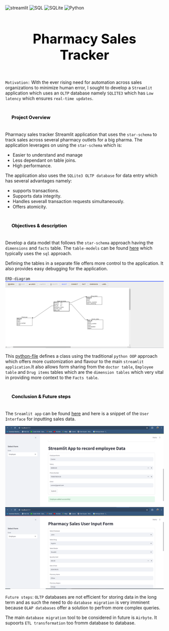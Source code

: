 ![streamlit](https://img.shields.io/badge/Streamlit-FF4B4B?logo=streamlit&logoColor=fff&style=for-the-badge)
![SQL](https://img.shields.io/badge/SQLAlchemy-D71F00?logo=sqlalchemy&logoColor=fff&style=for-the-badge)
![SQLite](https://img.shields.io/badge/SQLite-003B57?logo=sqlite&logoColor=fff&style=for-the-badge)
![Python](https://img.shields.io/badge/Python-3776AB?logo=python&logoColor=fff&style=for-the-badge)

## <div style="padding: 35px;color:white;margin:10;font-size:200%;text-align:center;display:fill;border-radius:10px;overflow:hidden;background-image: url(https://images.pexels.com/photos/7078619/pexels-photo-7078619.jpeg?auto=compress&cs=tinysrgb&w=1260&h=750&dpr=1)"><b><span style='color:black'><strong> Pharmacy Sales Tracker </strong></span></b> </div> 

`Motivation:` With the ever rising need for automation across sales organizations to minimize human error, I sought to develop a `Streamlit` application which uses an `OLTP` database namely `SQLITE3` which has `Low latency` which ensures `real-time updates`.

### <div style="padding: 20px;color:white;margin:10;font-size:90%;text-align:left;display:fill;border-radius:10px;overflow:hidden;background-image: url(https://w0.peakpx.com/wallpaper/957/661/HD-wallpaper-white-marble-white-stone-texture-marble-stone-background-white-stone.jpg)"><b><span style='color:black'> Project Overview</span></b> </div>

Pharmacy sales tracker Streamlit application that uses the `star-schema` to track sales across several pharmacy outlets for a big pharma. The application leverages on using the `star-schema` which is:

* Easier to understand and manage
* Less dependant on table joins.
* High performance.

The application also uses the `SQLite3 OLTP database` for data entry which  has several advantages namely:

* supports transactions.
* Supports data integrity.
* Handles severall transaction requests simultaneously.
* Offers atomicity. 

### <div style="padding: 20px;color:white;margin:10;font-size:90%;text-align:left;display:fill;border-radius:10px;overflow:hidden;background-image: url(https://w0.peakpx.com/wallpaper/957/661/HD-wallpaper-white-marble-white-stone-texture-marble-stone-background-white-stone.jpg)"><b><span style='color:black'> Objectives & description</span></b> </div>

Develop a data model that follows the `star-schema` approach having the `dimensions` and `facts` table. The `table-models` can be found [here](pharmacy_sales_tracker.sql) which typically uses the `sql` approach. 

Defining the tables in a separate file offers more control to the application. It also provides easy debugging for the application. 

`ERD-diagram` ![ERD](ERD_diagram.png)

This [python-file](helpers.py) defines a class using the traditional `python OOP` approach which offers more customization and flavour to the main `streamlit application`.It also allows form sharing from the `doctor table`, `Employee table` and `Drug items` tables which are the `dimension tables` which very vital in providing more context to the `Facts table`. 

### <div style="padding: 20px;color:white;margin:10;font-size:90%;text-align:left;display:fill;border-radius:10px;overflow:hidden;background-image: url(https://w0.peakpx.com/wallpaper/957/661/HD-wallpaper-white-marble-white-stone-texture-marble-stone-background-white-stone.jpg)"><b><span style='color:black'> Conclusion & Future steps</span></b> </div>

The `Sreamlit app` can be found [here](https://pharmacysalesmodelling-kwbzl75dznpruqejurdt9b.streamlit.app/) and here is a snippet of the `User Interface` for inputting sales data. 

![Dimensions-snippet](Dimensions.png)
![Facts-snippet](Facts.png)

`Future steps`: `OLTP` databases are not efficient for storing data in the long term and as such the need to do `database migration` is very imminent because `OLAP databases` offer a solution to perfrom more complex queries. 

The main `database migration` tool to be considered in future is `Airbyte`. It supoorts `ETL transformation` too fromm database to database.  



